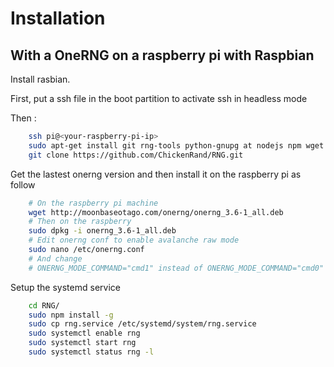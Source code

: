
# Installation

## With a OneRNG on a raspberry pi with Raspbian

Install rasbian.

First, put a ssh file in the boot partition to activate ssh in headless mode

Then :

```bash
    ssh pi@<your-raspberry-pi-ip>
    sudo apt-get install git rng-tools python-gnupg at nodejs npm wget
    git clone https://github.com/ChickenRand/RNG.git
```


Get the lastest onerng version and then install it on the raspberry pi as follow

```bash
    # On the raspberry pi machine
    wget http://moonbaseotago.com/onerng/onerng_3.6-1_all.deb
    # Then on the raspberry
    sudo dpkg -i onerng_3.6-1_all.deb
    # Edit onerng conf to enable avalanche raw mode
    sudo nano /etc/onerng.conf
    # And change
    # ONERNG_MODE_COMMAND="cmd1" instead of ONERNG_MODE_COMMAND="cmd0"
```

Setup the systemd service

```bash
    cd RNG/
    sudo npm install -g
    sudo cp rng.service /etc/systemd/system/rng.service
    sudo systemctl enable rng
    sudo systemctl start rng
    sudo systemctl status rng -l
```
